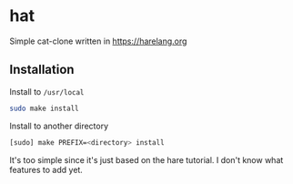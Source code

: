 # hat

Simple cat-clone written in https://harelang.org

## Installation

Install to `/usr/local`

```sh
sudo make install
```

Install to another directory

```sh
[sudo] make PREFIX=<directory> install 
```

It's too simple since it's just based on the hare tutorial. I don't know what features to add yet.
